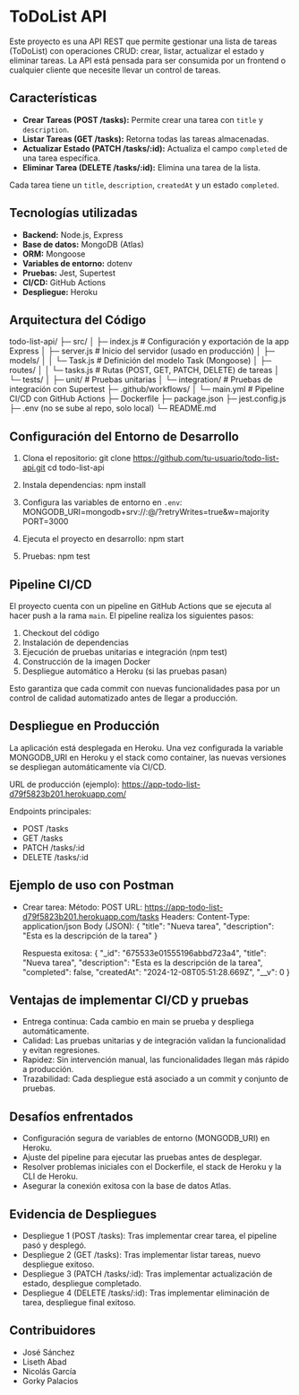 # ToDoList API

Este proyecto es una API REST que permite gestionar una lista de tareas (ToDoList) con operaciones CRUD: crear, listar, actualizar el estado y eliminar tareas. La API está pensada para ser consumida por un frontend o cualquier cliente que necesite llevar un control de tareas.

## Características

- **Crear Tareas (POST /tasks):** Permite crear una tarea con `title` y `description`.
- **Listar Tareas (GET /tasks):** Retorna todas las tareas almacenadas.
- **Actualizar Estado (PATCH /tasks/:id):** Actualiza el campo `completed` de una tarea específica.
- **Eliminar Tarea (DELETE /tasks/:id):** Elimina una tarea de la lista.

Cada tarea tiene un `title`, `description`, `createdAt` y un estado `completed`.

## Tecnologías utilizadas

- **Backend:** Node.js, Express
- **Base de datos:** MongoDB (Atlas)
- **ORM:** Mongoose
- **Variables de entorno:** dotenv
- **Pruebas:** Jest, Supertest
- **CI/CD:** GitHub Actions
- **Despliegue:** Heroku

## Arquitectura del Código

todo-list-api/
├─ src/
│  ├─ index.js         # Configuración y exportación de la app Express
│  ├─ server.js        # Inicio del servidor (usado en producción)
│  ├─ models/
│  │  └─ Task.js       # Definición del modelo Task (Mongoose)
│  ├─ routes/
│  │  └─ tasks.js      # Rutas (POST, GET, PATCH, DELETE) de tareas
│  └─ tests/
│     ├─ unit/         # Pruebas unitarias
│     └─ integration/  # Pruebas de integración con Supertest
├─ .github/workflows/
│  └─ main.yml          # Pipeline CI/CD con GitHub Actions
├─ Dockerfile
├─ package.json
├─ jest.config.js
├─ .env (no se sube al repo, solo local)
└─ README.md

## Configuración del Entorno de Desarrollo

1. Clona el repositorio:
   git clone https://github.com/tu-usuario/todo-list-api.git
   cd todo-list-api

2. Instala dependencias:
   npm install

3. Configura las variables de entorno en `.env`:
   MONGODB_URI=mongodb+srv://<user>:<password>@<cluster>/<dbname>?retryWrites=true&w=majority
   PORT=3000

4. Ejecuta el proyecto en desarrollo:
   npm start

5. Pruebas:
   npm test

## Pipeline CI/CD

El proyecto cuenta con un pipeline en GitHub Actions que se ejecuta al hacer push a la rama `main`. El pipeline realiza los siguientes pasos:

1. Checkout del código
2. Instalación de dependencias
3. Ejecución de pruebas unitarias e integración (npm test)
4. Construcción de la imagen Docker
5. Despliegue automático a Heroku (si las pruebas pasan)

Esto garantiza que cada commit con nuevas funcionalidades pasa por un control de calidad automatizado antes de llegar a producción.

## Despliegue en Producción

La aplicación está desplegada en Heroku. Una vez configurada la variable MONGODB_URI en Heroku y el stack como container, las nuevas versiones se despliegan automáticamente vía CI/CD.

URL de producción (ejemplo):
https://app-todo-list-d79f5823b201.herokuapp.com/

Endpoints principales:
- POST /tasks
- GET /tasks
- PATCH /tasks/:id
- DELETE /tasks/:id

## Ejemplo de uso con Postman

- Crear tarea:
  Método: POST
  URL: https://app-todo-list-d79f5823b201.herokuapp.com/tasks
  Headers: Content-Type: application/json
  Body (JSON):
    {
      "title": "Nueva tarea",
      "description": "Esta es la descripción de la tarea"
    }

  Respuesta exitosa:
    {
      "_id": "675533e01555196abbd723a4",
      "title": "Nueva tarea",
      "description": "Esta es la descripción de la tarea",
      "completed": false,
      "createdAt": "2024-12-08T05:51:28.669Z",
      "__v": 0
    }

## Ventajas de implementar CI/CD y pruebas

- Entrega continua: Cada cambio en main se prueba y despliega automáticamente.
- Calidad: Las pruebas unitarias y de integración validan la funcionalidad y evitan regresiones.
- Rapidez: Sin intervención manual, las funcionalidades llegan más rápido a producción.
- Trazabilidad: Cada despliegue está asociado a un commit y conjunto de pruebas.

## Desafíos enfrentados

- Configuración segura de variables de entorno (MONGODB_URI) en Heroku.
- Ajuste del pipeline para ejecutar las pruebas antes de desplegar.
- Resolver problemas iniciales con el Dockerfile, el stack de Heroku y la CLI de Heroku.
- Asegurar la conexión exitosa con la base de datos Atlas.

## Evidencia de Despliegues

- Despliegue 1 (POST /tasks): Tras implementar crear tarea, el pipeline pasó y desplegó.
- Despliegue 2 (GET /tasks): Tras implementar listar tareas, nuevo despliegue exitoso.
- Despliegue 3 (PATCH /tasks/:id): Tras implementar actualización de estado, despliegue completado.
- Despliegue 4 (DELETE /tasks/:id): Tras implementar eliminación de tarea, despliegue final exitoso.

## Contribuidores

- José Sánchez
- Liseth Abad
- Nicolás García
- Gorky Palacios
